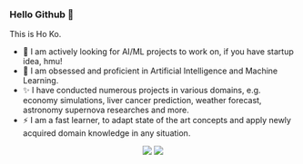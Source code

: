 ### Hello Github 👋

This is Ho Ko.
- 👀 I am actively looking for AI/ML projects to work on, if you have startup idea, hmu!
- 🤖 I am obsessed and proficient in Artificial Intelligence and Machine Learning.
- ✨ I have conducted numerous projects in various domains, e.g. economy simulations, liver cancer prediction, weather forecast, astronomy supernova researches and more.
- ⚡ I am a fast learner, to adapt state of the art concepts and apply newly acquired domain knowledge in any situation.

<p align="center">

<img src="https://github-readme-stats.vercel.app/api/?username=woodyhoko&count_private=true&bg_color=30,e96443,904e95&title_color=fff&text_color=fff&show_icons=true&hide=contribs,issues,prs" />
<img src="https://github-readme-stats.vercel.app/api/top-langs/?username=woodyhoko&layout=compact&langs_count=8&bg_color=30,e96443,904e95&title_color=fff&text_color=fff&hide=Tex,Shell,Cuda,html" />

</p>
